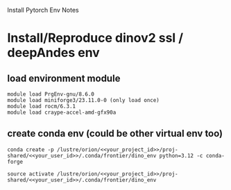 Install Pytorch Env Notes
# Install/Reproduce dinov2 ssl / deepAndes env

## load environment module 
```
module load PrgEnv-gnu/8.6.0
module load miniforge3/23.11.0-0 (only load once) 
module load rocm/6.3.1
module load craype-accel-amd-gfx90a
```

## create conda env (could be other virtual env too)
```
conda create -p /lustre/orion/<<your_project_id>>/proj-shared/<<your_user_id>>/.conda/frontier/dino_env python=3.12 -c conda-forge

source activate /lustre/orion/<<your_project_id>>/proj-shared/<<your_user_id>>/.conda/frontier/dino_env
```

